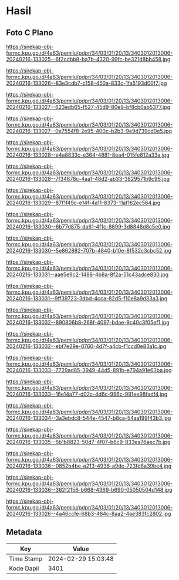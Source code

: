 # Hasil

## Foto C Plano

https://sirekap-obj-formc.kpu.go.id/4a63/pemilu/pdpr/34/03/01/20/13/3403012013006-20240216-133025--6f2cdbb8-ba7b-4320-99fc-be321d8bb458.jpg

https://sirekap-obj-formc.kpu.go.id/4a63/pemilu/pdpr/34/03/01/20/13/3403012013006-20240216-133026--83e3cdb7-c158-450a-833c-1fa5193d00f7.jpg

https://sirekap-obj-formc.kpu.go.id/4a63/pemilu/pdpr/34/03/01/20/13/3403012013006-20240216-133027--623edb65-f527-45d9-80e9-bf8cb0ab5377.jpg

https://sirekap-obj-formc.kpu.go.id/4a63/pemilu/pdpr/34/03/01/20/13/3403012013006-20240216-133027--0e7554f8-2e95-400c-b2b3-9e9d739cd0e5.jpg

https://sirekap-obj-formc.kpu.go.id/4a63/pemilu/pdpr/34/03/01/20/13/3403012013006-20240216-133028--e4a8833c-e364-4881-8ea4-015fe812a33a.jpg

https://sirekap-obj-formc.kpu.go.id/4a63/pemilu/pdpr/34/03/01/20/13/3403012013006-20240216-133028--7f34878c-4aa1-48d2-ab33-3829571b9c96.jpg

https://sirekap-obj-formc.kpu.go.id/4a63/pemilu/pdpr/34/03/01/20/13/3403012013006-20240216-133029--87f1f49c-e14f-4a11-8373-11af162ec564.jpg

https://sirekap-obj-formc.kpu.go.id/4a63/pemilu/pdpr/34/03/01/20/13/3403012013006-20240216-133030--6b77d875-da61-4f1c-8899-3d8848d8c5e0.jpg

https://sirekap-obj-formc.kpu.go.id/4a63/pemilu/pdpr/34/03/01/20/13/3403012013006-20240216-133030--5e862882-707b-4840-b10e-8f532c3cbc52.jpg

https://sirekap-obj-formc.kpu.go.id/4a63/pemilu/pdpr/34/03/01/20/13/3403012013006-20240216-133031--aae5e9c2-1488-4b8a-8f2a-51c43adce830.jpg

https://sirekap-obj-formc.kpu.go.id/4a63/pemilu/pdpr/34/03/01/20/13/3403012013006-20240216-133031--9ff39723-3dbd-4cca-82d5-f10e8a9d33a3.jpg

https://sirekap-obj-formc.kpu.go.id/4a63/pemilu/pdpr/34/03/01/20/13/3403012013006-20240216-133032--890806b8-268f-4097-bdae-9c40c3f05ef1.jpg

https://sirekap-obj-formc.kpu.go.id/4a63/pemilu/pdpr/34/03/01/20/13/3403012013006-20240216-133032--ebf7e29e-0760-4d7f-a4cb-f1ccd0e83a1c.jpg

https://sirekap-obj-formc.kpu.go.id/4a63/pemilu/pdpr/34/03/01/20/13/3403012013006-20240216-133033--7729ad85-3949-44d5-891b-e794a91e63ba.jpg

https://sirekap-obj-formc.kpu.go.id/4a63/pemilu/pdpr/34/03/01/20/13/3403012013006-20240216-133033--16e14a77-d02c-4d6c-996c-991ee98fadf4.jpg

https://sirekap-obj-formc.kpu.go.id/4a63/pemilu/pdpr/34/03/01/20/13/3403012013006-20240216-133034--3a3ebdc8-544e-4547-b8ca-54aa199f43b3.jpg

https://sirekap-obj-formc.kpu.go.id/4a63/pemilu/pdpr/34/03/01/20/13/3403012013006-20240216-133035--6b1b8823-50d7-4f07-b6c9-833ea76aec7b.jpg

https://sirekap-obj-formc.kpu.go.id/4a63/pemilu/pdpr/34/03/01/20/13/3403012013006-20240216-133036--0852b4be-a213-4936-a9de-723fd8a39be4.jpg

https://sirekap-obj-formc.kpu.go.id/4a63/pemilu/pdpr/34/03/01/20/13/3403012013006-20240216-133036--362f2156-b668-4369-b690-05050504d148.jpg

https://sirekap-obj-formc.kpu.go.id/4a63/pemilu/pdpr/34/03/01/20/13/3403012013006-20240216-133026--4a46ccfe-68b3-484c-8aa2-4ae383fc2802.jpg


## Metadata

| Key        | Value               |
| ---------- | ------------------- |
| Time Stamp | 2024-02-29 15:03:48 |
| Kode Dapil | 3401                |




